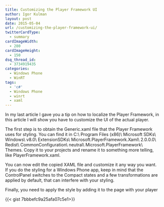 ```yaml
---
title: Customizing the Player Framework UI
author: Igor Kulman
layout: post
date: 2015-05-04
url: /customizing-the-player-framework-ui/
twitterCardType:
  - summary
cardImageWidth:
  - 280
cardImageHeight:
  - 150
dsq_thread_id:
  - 3734919435
categories:
  - Windows Phone
  - WinRT
tags:
  - 'c#'
  - Windows Phone
  - winrt
  - xaml
---
```

In my last article I gave you a tip on how to localize the Player Framework, in this article I will show you have to customize the UI of the actual player. 

The first step is to obtain the Generic.xaml file that the Player Framework uses for styling. You can find it in C:\ Program Files (x86)\ Microsoft SDKs\ Windows\ v8.0\ ExtensionSDKs\ Microsoft.PlayerFramework.Xaml\ 2.0.0.0\ Redist\ CommonConfiguration\ neutral\ Microsoft.PlayerFramework\ Themes. Copy it to your projects and rename it to something more telling, like PlayerFramework.xaml.

You can now edit the copied XAML file and customize it any way you want. If you do the styling for a Windows Phone app, keep in mind that the ControlPanel switches to the Compact states and a few transformations are applied by default, that can interfere with your styling. 

Finally, you need to apply the style by adding it to the page with your player

{{< gist 7bbbefc9a25afa07c5e1>}}